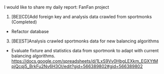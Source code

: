 I would like to share my daily report: FanFan project
1. [BE][CD]Add foreign key and analysis data crawled from sportmonks (Completed)
- Refactor database
3. [BE][ST]Analysis crawled sportmonks data for new balancing algorithms
- Evaluate fixture and statistics data from sportmonk to adapt with current balancing algorithms.
https://docs.google.com/spreadsheets/d/1LxS9Vv0HbgLEXkm_EGXYtMpjQcqj5_BrkFu2Nv6H3OI/edit?gid=566389802#gid=566389802
<!--stackedit_data:
eyJoaXN0b3J5IjpbLTU3NjM0MjA1OCwtNjY1Mjc3MzQ5LDEwNz
czODE2MjAsMTA4OTY2MDczNiwxMjI5NzIxMDE2XX0=
-->
